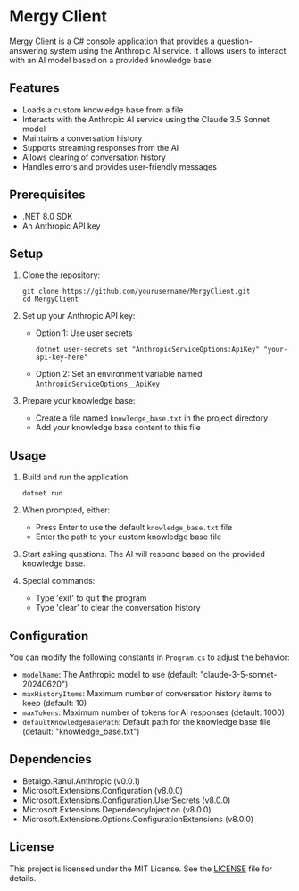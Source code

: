 # Mergy Client

Mergy Client is a C# console application that provides a question-answering system using the Anthropic AI service. It allows users to interact with an AI model based on a provided knowledge base.

## Features

- Loads a custom knowledge base from a file
- Interacts with the Anthropic AI service using the Claude 3.5 Sonnet model
- Maintains a conversation history
- Supports streaming responses from the AI
- Allows clearing of conversation history
- Handles errors and provides user-friendly messages

## Prerequisites

- .NET 8.0 SDK
- An Anthropic API key

## Setup

1. Clone the repository:
   ```
   git clone https://github.com/yourusername/MergyClient.git
   cd MergyClient
   ```

2. Set up your Anthropic API key:
   - Option 1: Use user secrets
     ```
     dotnet user-secrets set "AnthropicServiceOptions:ApiKey" "your-api-key-here"
     ```
   - Option 2: Set an environment variable named `AnthropicServiceOptions__ApiKey`

3. Prepare your knowledge base:
   - Create a file named `knowledge_base.txt` in the project directory
   - Add your knowledge base content to this file

## Usage

1. Build and run the application:
   ```
   dotnet run
   ```

2. When prompted, either:
   - Press Enter to use the default `knowledge_base.txt` file
   - Enter the path to your custom knowledge base file

3. Start asking questions. The AI will respond based on the provided knowledge base.

4. Special commands:
   - Type 'exit' to quit the program
   - Type 'clear' to clear the conversation history

## Configuration

You can modify the following constants in `Program.cs` to adjust the behavior:

- `modelName`: The Anthropic model to use (default: "claude-3-5-sonnet-20240620")
- `maxHistoryItems`: Maximum number of conversation history items to keep (default: 10)
- `maxTokens`: Maximum number of tokens for AI responses (default: 1000)
- `defaultKnowledgeBasePath`: Default path for the knowledge base file (default: "knowledge_base.txt")

## Dependencies

- Betalgo.Ranul.Anthropic (v0.0.1)
- Microsoft.Extensions.Configuration (v8.0.0)
- Microsoft.Extensions.Configuration.UserSecrets (v8.0.0)
- Microsoft.Extensions.DependencyInjection (v8.0.0)
- Microsoft.Extensions.Options.ConfigurationExtensions (v8.0.0)

## License

This project is licensed under the MIT License. See the [LICENSE](LICENSE) file for details.
